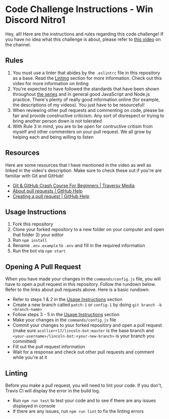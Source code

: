 # Code Challenge Instructions - Win Discord Nitro1

Hey, all! Here are the instructions and rules regarding this code challenge! If you have no idea what this challenge is about, please refer to [this video]() on the channel.

## Rules
1) You must use a linter that abides by the `.eslintrc` file in this repository as a base. Read the [Linting](#linting) section for more information. Check out this video for more information on linting
2) You're expected to have followed the standards that have been shown throughout [the series](https://thenerdcave.us/discordjs) and in general good JavaScript and Node.js practice. There's plenty of really good information online (for example, the descriptions of my videos). You just have to be resourceful!
3) When reviewing other pull requests and commenting on code, please be fair and provide constructive criticism. Any sort of disrespect or trying to bring another person down is not tolerated
4) With Rule 3 in mind, you are to be open for contructive critism from myself and other commenters on your pull request. We all grow by helping each and being willing to listen

## Resources
Here are some resources that I have mentioned in the video as well as linked in the video's description. Make sure to check these out if you're are familiar with Git and GitHub!

- [Git & GitHub Crash Course For Beginners | Traversy Media](https://www.youtube.com/watch?v=SWYqp7iY_Tc)
- [About pull requests | GitHub Help](https://help.github.com/en/articles/about-pull-requests)
- [Creating a pull request | GitHub Help](https://help.github.com/en/articles/creating-a-pull-request)

## Usage Instructions
1) Fork this repository
2) Clone your forked repository to a new folder on your computer and open that folder 3) your editor
4) Run `npm install`
5) Rename `.env.example` to `.env` and fill in the required information
6) Run the bot via `npm start`

## Opening A Pull Request
When you have made your changes in the `commands/config.js` file, you will have to open a pull request in this repository. Follow the rundown below. Refer to the links about pull requests above. Here is a basic rundown:

- Refer to steps 1 & 2 in the [Usage Instructions](#usage-instructions) section
- Create a new branch called `patch-1` or `config-1` by doing `git branch -b <branch-name>`
- Follow steps 3 - 5 in the [Usage Instructions](#usage-instructions) section
- Make your changes in the `commands/config.js` file
- Commit your changes to your forked repository and open a pull request (make sure `acollierr17/lincoln-bot:master` is the base branch and `<your-username>/lincoln-bot:<your-new-branch>` is your branch you committed)
- Fill out the pull request information
- Wait for a response and check out other pull requests and comment while you're at it

## Linting
Before you make a pull request, you will need to lint your code. If you don't, Travis CI will display the error in the build log.

- Run `npm run test` to test your code and to see if there are any issues displayed in console
- If there are any issues, run `npm run lint` to fix the linting errors
